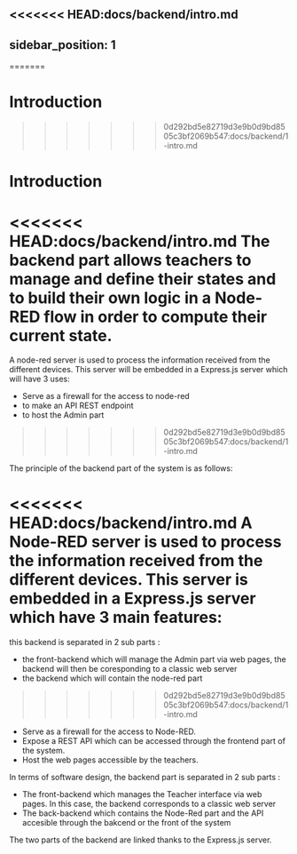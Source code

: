 <<<<<<< HEAD:docs/backend/intro.md
---
sidebar_position: 1
---
=======
# Introduction
>>>>>>> 0d292bd5e82719d3e9b0d9bd8505c3bf2069b547:docs/backend/1-intro.md

# Introduction

<<<<<<< HEAD:docs/backend/intro.md
The backend part allows teachers to manage and define their states and to build their own logic in a Node-RED flow in order to compute their current state.
=======
A node-red server is used to process the information received from the different devices.
This server will be embedded in a Express.js server which will have 3 uses:
- Serve as a firewall for the access to node-red
- to make an API REST endpoint
- to host the Admin part
>>>>>>> 0d292bd5e82719d3e9b0d9bd8505c3bf2069b547:docs/backend/1-intro.md

The principle of the backend part of the system is as follows:

<<<<<<< HEAD:docs/backend/intro.md
A Node-RED server is used to process the information received from the different devices. This server is embedded in a Express.js server which have 3 main features:
=======
this backend is separated in 2 sub parts : 
- the front-backend which will manage the Admin part via web pages, the backend will then be coresponding to a classic web server
- the backend which will contain the node-red part 
>>>>>>> 0d292bd5e82719d3e9b0d9bd8505c3bf2069b547:docs/backend/1-intro.md

- Serve as a firewall for the access to Node-RED.
- Expose a REST API which can be accessed through the frontend part of the system.
- Host the web pages accessible by the teachers.

In terms of software design, the backend part is separated in 2 sub parts :

- The front-backend which manages the Teacher interface via web pages. In this case, the backend corresponds to a classic web server
- The back-backend which contains the Node-Red part and the API accesible through the bakcend or the front of the system

The two parts of the backend are linked thanks to the Express.js server.